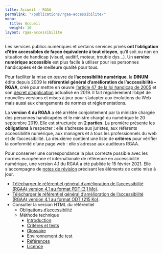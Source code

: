 ```yaml
---
title: Accueil - RGAA 
permalink: "/publications/rgaa-accessibilite/"
menu:
  title: Accueil
  weight: 10
layout: rgaa-accessibilite
---
```


Les services publics numériques et certains services privés **ont l’obligation d’être accessibles de façon équivalente à tout citoyen**, qu’il soit ou non en situation de handicap (visuel, auditif, moteur, trouble dys…). Un **service numérique accessible** est plus facile à utiliser pour les personnes handicapées et de meilleure qualité pour tous.

Pour faciliter la mise en œuvre de **l’accessibilité numérique**, la **DINUM** édite depuis 2009 le **référentiel général d’amélioration de l’accessibilité – RGAA**, créé pour mettre en œuvre [l’article 47 de la loi handicap de 2005](https://www.legifrance.gouv.fr/affichTexteArticle.do?idArticle=LEGIARTI000037388867&cidTexte=LEGITEXT000006051257) et son [décret d’application](https://www.legifrance.gouv.fr/affichTexte.do?cidTexte=JORFTEXT000038811937) actualisé en 2019. Il fait régulièrement l’objet de nouvelles versions et mises à jour pour s’adapter aux évolutions du Web mais aussi aux changements de normes et réglementations.

La **version 4 du RGAA** a été arrêtée conjointement par la ministre chargée des personnes handicapées et le ministre chargé du numérique le 20 septembre 2019. Elle est structurée en **2 parties**. La première présente les **obligations** à respecter : elle s’adresse aux juristes, aux référents accessibilité numérique, aux managers et à tous les professionnels du web et de l’accessibilité. La deuxième contient une liste de **critères** pour vérifier la conformité d’une page web : elle s’adresse aux auditeurs RGAA.

Pour conserver une correspondance la plus correcte possible avec les normes européenne et internationale de référence en accessibilité numérique, une version 4.1 du RGAA a été publiée le 15 février 2021. Elle s'accompagne de [notes de révision](/publications/rgaa-accessibilite/documentation-rgaa/notes-revision-rgaa4.0-rgaa4.1/) précisant les éléments de cette mise à jour.

* [Télécharger le référentiel général d’amélioration de l’accessibilité (RGAA) version 4.1 au format PDF (3,1 Mo)](/uploads/rgaa/RGAA-v4.1.pdf).
* [Télécharger le référentiel général d’amélioration de l’accessibilité (RGAA) version 4.1 au format ODT (215 Ko)](/uploads/rgaa/RGAA-v4.1.odt).
* Consulter la version HTML du référentiel
  * [Obligations d’accessibilité](/publications/rgaa-accessibilite/obligations/)
  * Méthode technique
    * [Introduction](/publications/rgaa-accessibilite/methode-rgaa/)
    * [Critères et tests](/publications/rgaa-accessibilite/methode-rgaa/criteres/)
    * [Glossaire](/publications/rgaa-accessibilite/methode-rgaa/glossaire/)
    * [Environnement de test](/publications/rgaa-accessibilite/methode-rgaa/environnement/)
    * [Références](/publications/rgaa-accessibilite/methode-rgaa/reference/)
    * [Licence](/publications/rgaa-accessibilite/methode-rgaa/licence/)
